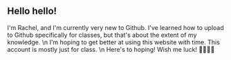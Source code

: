 ## Hello hello!
I'm Rachel, and I'm currently very new to Github. I've learned how to upload to Github specifically for classes, but that's about the extent of my knowledge. \n
I'm hoping to get better at using this website with time. This account is mostly just for class. \n
Here's to hoping! Wish me luck! 🌟✨🌟✨

<!--
**uzc6jw/uzc6jw** is a ✨ _special_ ✨ repository because its `README.md` (this file) appears on your GitHub profile.

Here are some ideas to get you started:

- 🔭 I’m currently working on ...
- 🌱 I’m currently learning ...
- 👯 I’m looking to collaborate on ...
- 🤔 I’m looking for help with ...
- 💬 Ask me about ...
- 📫 How to reach me: ...
- 😄 Pronouns: ...
- ⚡ Fun fact: ...
-->
